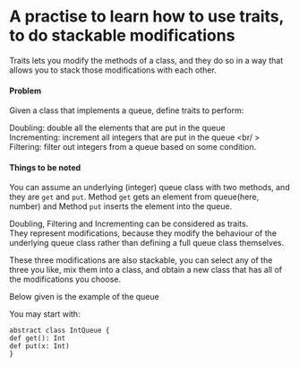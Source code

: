 # A practise to learn how to use traits, to do stackable modifications 

Traits lets you modify the methods of a class, and they do so in a way that allows you to stack those
modifications with each other.

#### Problem

   Given a class that implements a queue, define traits to perform:
   
   Doubling: double all the elements that are put in the queue <br />
   Incrementing: increment all integers that are put in the queue <br/ >
   Filtering: filter out integers from a queue based on some condition.<br />
   
#### Things to be noted
   You can assume an underlying (integer) queue class with two methods, and they are `get` and `put`.
   Method `get` gets an element from queue(here, number) and Method `put` inserts the element into the queue.
   
   Doubling, Filtering and Incrementing can be considered as traits. <br/> They represent modifications, because
   they modify the behaviour of the underlying queue class rather than defining a full queue class themselves.
   
   These three modifications are also stackable, you can select any of the three you like, mix them into a class, and obtain a new
   class that has all of the modifications you choose.<br />
          
  Below given is the example of the queue
    
  You may start with: <br/>
  
  ```
  abstract class IntQueue {
  def get(): Int    
  def put(x: Int)
  }
  ```  
  
 